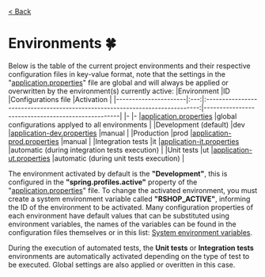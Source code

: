 [< Back](../README.md)

# Environments :four_leaf_clover:

Below is the table of the current project environments and their respective configuration files in key-value format, note that the settings in the "[application.properties](../src/main/resources/application.properties)" file are global and will always be applied or overwritten by the environment(s) currently active:
|Environment           |ID   |Configurations file                                                           |Activation                                         |
|----------------------|:---:|:----------------------------------------------------------------------------:|---------------------------------------------------|
|-                     |-    |[application.properties](../src/main/resources/application.properties)           |global configurations applyed to all environments  |
|Development (default) |dev  |[application-dev.properties](../src/main/resources/application-dev.properties)   |manual                                             |
|Production            |prod |[application-prod.properties](../src/main/resources/application-prod.properties) |manual                                             |
|Integration tests     |it   |[application-it.properties](../src/test/resources/application-it.properties)     |automatic (during integration tests execution)     |
|Unit tests            |ut   |[application-ut.properties](../src/test/resources/application-ut.properties)     |automatic (during unit tests execution)            |

The environment activated by default is the **"Development"**, this is configured in the **"spring.profiles.active"** property of the "[application.properties](../src/main/resources/application.properties)" file.
To change the activated environment, you must create a system environment variable called **"RSHOP_ACTIVE"**, informing the ID of the environment to be activated. Many configuration properties of each environment have default values that can be substituted using environment variables, the names of the variables can be found in the configuration files themselves or in this list: [System environment variables](../docs/SYS_ENV_VARIABLES.md). <br />

During the execution of automated tests, the **Unit tests** or **Integration tests** environments are automatically activated depending on the type of test to be executed. Global settings are also applied or overitten in this case.
